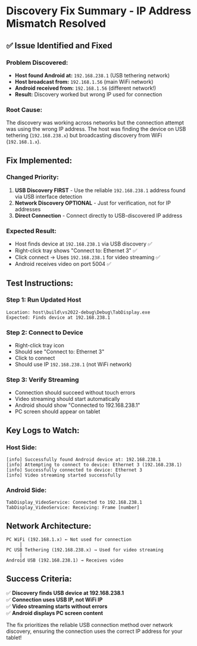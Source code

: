 # Discovery Fix Summary - IP Address Mismatch Resolved

## ✅ **Issue Identified and Fixed**

### **Problem Discovered:**
- **Host found Android at:** `192.168.238.1` (USB tethering network)
- **Host broadcast from:** `192.168.1.56` (main WiFi network)  
- **Android received from:** `192.168.1.56` (different network!)
- **Result:** Discovery worked but wrong IP used for connection

### **Root Cause:**
The discovery was working across networks but the connection attempt was using the wrong IP address. The host was finding the device on USB tethering (`192.168.238.x`) but broadcasting discovery from WiFi (`192.168.1.x`).

## **Fix Implemented:**

### **Changed Priority:**
1. **USB Discovery FIRST** - Use the reliable `192.168.238.1` address found via USB interface detection
2. **Network Discovery OPTIONAL** - Just for verification, not for IP addresses
3. **Direct Connection** - Connect directly to USB-discovered IP address

### **Expected Result:**
- Host finds device at `192.168.238.1` via USB discovery ✅
- Right-click tray shows "Connect to: Ethernet 3" ✅  
- Click connect → Uses `192.168.238.1` for video streaming ✅
- Android receives video on port 5004 ✅

## **Test Instructions:**

### **Step 1: Run Updated Host**
```
Location: host\build\vs2022-debug\Debug\TabDisplay.exe
Expected: Finds device at 192.168.238.1
```

### **Step 2: Connect to Device**
- Right-click tray icon
- Should see "Connect to: Ethernet 3"
- Click to connect
- Should use IP `192.168.238.1` (not WiFi network)

### **Step 3: Verify Streaming**
- Connection should succeed without touch errors
- Video streaming should start automatically  
- Android should show "Connected to 192.168.238.1"
- PC screen should appear on tablet

## **Key Logs to Watch:**

### **Host Side:**
```
[info] Successfully found Android device at: 192.168.238.1
[info] Attempting to connect to device: Ethernet 3 (192.168.238.1)
[info] Successfully connected to device: Ethernet 3
[info] Video streaming started successfully
```

### **Android Side:**
```
TabDisplay_VideoService: Connected to 192.168.238.1
TabDisplay_VideoService: Receiving: Frame [number]
```

## **Network Architecture:**

```
PC WiFi (192.168.1.x) ← Not used for connection
     │
PC USB Tethering (192.168.238.x) → Used for video streaming
     │
Android USB (192.168.238.1) → Receives video
```

## **Success Criteria:**

✅ **Discovery finds USB device at 192.168.238.1**  
✅ **Connection uses USB IP, not WiFi IP**  
✅ **Video streaming starts without errors**  
✅ **Android displays PC screen content**  

The fix prioritizes the reliable USB connection method over network discovery, ensuring the connection uses the correct IP address for your tablet!